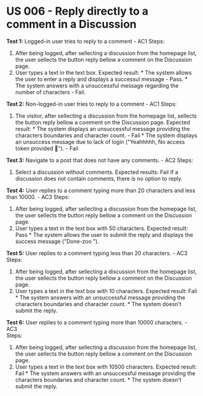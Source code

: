 # US 006 - Reply directly to a comment in a Discussion


**Test 1:** Logged-in user tries to reply to a comment - AC1
    Steps: 
1. After being logged, after sellecting a discussion from the homepage list, the user sellects the button reply bellow a comment on the Discussion page.
2. User types a text in the text box.
    Expected result: 
        * The system allows the user to enter a reply and displays a successul message - Pass.
        * The system answers with a unsuccessful message regarding the number of characters - Fail.

**Test 2:** Non-logged-in user tries to reply to a comment - AC1
    Steps:
1. The visitor, after sellecting a discussion from the homepage list, sellects the button reply bellow a comment on the Discussion page.
    Expected result:
        * The system displays an unsuccessful message providing the characters boundaries and character count. - Fail
        * The system displays an unsuccess message due to lack of login ("Yeahhhhh, No access token provided 🤠"). - Fail

**Test 3:** Navigate to a post that does not have any comments. - AC2
    Steps: 
1. Select a discussion without comments.
    Expected results: Fail
    If a discussion does not contain comments, there is no option to reply.

**Test 4:** User replies to a comment typing more than 20 characters and less than 10000.	 - AC3
    Steps:
1. After being logged, after sellecting a discussion from the homepage list, the user sellects the button reply bellow a comment on the Discussion page.
2. User types a text in the text box with 50 characters.
    Expected result: Pass
        * The system allows the user to submit the reply and displays the success message ("Done-zoo ").

**Test 5:**	User replies to a comment typing less than 20 characters. - AC3	
    Steps:
1. After being logged, after sellecting a discussion from the homepage list, the user sellects the button reply bellow a comment on the Discussion page.
2. User types a text in the text box with 10 characters.
    Expected result: Fail
        *  The system answers with an unsuccessful message providing the characters boundaries and character count.
        * The system doesn't submit the reply.

**Test 6:**	User replies to a comment typing more than 10000 characters. - AC3	
    Steps:
1. After being logged, after sellecting a discussion from the homepage list, the user sellects the button reply bellow a comment on the Discussion page.
2. User types a text in the text box with 10500 characters.
    Expected result: Fail
        * The system answers with an unsuccessful message providing the characters boundaries and character count.
        * The system doesn't submit the reply.











